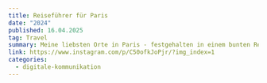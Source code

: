 ```yaml
---
title: Reiseführer für Paris
date: "2024"
published: 16.04.2025
tag: Travel
summary: Meine liebsten Orte in Paris - festgehalten in einem bunten Reiseführer.
link: https://www.instagram.com/p/C50ofkJoPjr/?img_index=1
categories:
  - digitale-kommunikation
---
```

